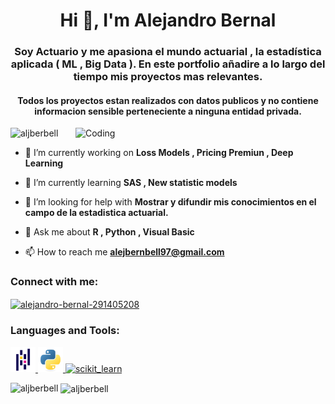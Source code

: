 <h1 align="center">Hi 👋, I'm Alejandro Bernal</h1>
<h3 align="center">Soy Actuario y me apasiona el mundo actuarial , la estadística aplicada ( ML , Big Data ). En este portfolio añadire a lo largo del tiempo mis proyectos mas relevantes.</h3>
<h4 align="center">Todos los proyectos estan realizados con datos publicos y no contiene informacion sensible perteneciente a ninguna entidad privada.</h4>
<img align="right" alt="Coding" width="400" src="https://res.cloudinary.com/hevo/images/f_auto,q_auto/v1626947880/hevo-learn/SQL-Data-Analyst/SQL-Data-Analyst.png?_i=AA">

<p align="left"> <img src="https://komarev.com/ghpvc/?username=aljberbell&label=Profile%20views&color=0e75b6&style=flat" alt="aljberbell" /> </p>

- 🔭 I’m currently working on **Loss Models , Pricing Premiun , Deep Learning**

- 🌱 I’m currently learning **SAS , New statistic models**

- 🤝 I’m looking for help with **Mostrar y difundir mis conocimientos en el campo de la estadistica actuarial.**

- 💬 Ask me about **R , Python , Visual Basic**

- 📫 How to reach me **alejbernbell97@gmail.com**

<h3 align="left">Connect with me:</h3>
<p align="left">
<a href="https://linkedin.com/in/alejandro-bernal-291405208" target="blank"><img align="center" src="https://raw.githubusercontent.com/rahuldkjain/github-profile-readme-generator/master/src/images/icons/Social/linked-in-alt.svg" alt="alejandro-bernal-291405208" height="30" width="40" /></a>
</p>

<h3 align="left">Languages and Tools:</h3>
<p align="left"> <a href="https://pandas.pydata.org/" target="_blank" rel="noreferrer"> <img src="https://raw.githubusercontent.com/devicons/devicon/2ae2a900d2f041da66e950e4d48052658d850630/icons/pandas/pandas-original.svg" alt="pandas" width="40" height="40"/> </a> <a href="https://www.python.org" target="_blank" rel="noreferrer"> <img src="https://raw.githubusercontent.com/devicons/devicon/master/icons/python/python-original.svg" alt="python" width="40" height="40"/> </a> <a href="https://scikit-learn.org/" target="_blank" rel="noreferrer"> <img src="https://upload.wikimedia.org/wikipedia/commons/0/05/Scikit_learn_logo_small.svg" alt="scikit_learn" width="40" height="40"/> </a> </p>

<p><img align="left" src="https://github-readme-stats.vercel.app/api/top-langs?username=aljberbell&show_icons=true&locale=en&layout=compact" alt="aljberbell" /></p>

<p>&nbsp;<img align="center" src="https://github-readme-stats.vercel.app/api?username=aljberbell&show_icons=true&locale=en" alt="aljberbell" /></p>
